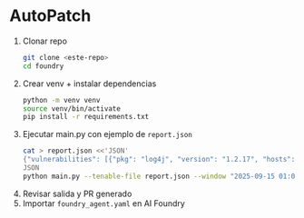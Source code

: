 # AutoPatch

1. Clonar repo
   ```bash
   git clone <este-repo>
   cd foundry
   ```
2. Crear venv + instalar dependencias
   ```bash
   python -m venv venv
   source venv/bin/activate
   pip install -r requirements.txt
   ```
3. Ejecutar main.py con ejemplo de `report.json`
   ```bash
   cat > report.json <<'JSON'
   {"vulnerabilities": [{"pkg": "log4j", "version": "1.2.17", "hosts": ["host1"], "cve": "CVE-2025-0001"}]}
   JSON
   python main.py --tenable-file report.json --window "2025-09-15 01:00-06:00"
   ```
4. Revisar salida y PR generado
5. Importar `foundry_agent.yaml` en AI Foundry
